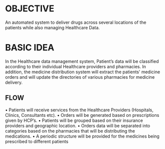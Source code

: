 # OBJECTIVE
An automated system to deliver drugs across several locations of the patients while also managing Healthcare Data.

# BASIC IDEA 
In the Healthcare data management system, Patient’s data will be classified according to their individual Healthcare providers and pharmacies. In addition, the medicine distribution system will extract the patients' medicine orders and will update the directories of various pharmacies for medicine delivery.

## FLOW
• Patients will receive services from the Healthcare Providers (Hospitals, Clinics, Consultants etc).
• Orders will be generated based on prescriptions given by HCP’s.
• Patients will be grouped based on their insurance providers and geographic location.
• Orders data will be separated into categories based on the pharmacies that will be distributing the
  medications.
• A periodic structure will be provided for the medicines being prescribed to different patients
